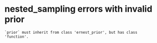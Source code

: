 # nested_sampling errors with invalid prior

    `prior` must inherit from class 'ernest_prior', but has class 'function'.

